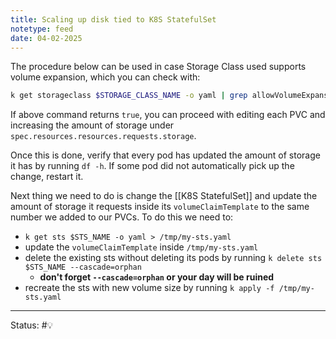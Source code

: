 ```yaml
---
title: Scaling up disk tied to K8S StatefulSet
notetype: feed
date: 04-02-2025
---
```


The procedure below can be used in case Storage Class used supports volume expansion, which you can check with:
```sh
k get storageclass $STORAGE_CLASS_NAME -o yaml | grep allowVolumeExpansion
```

If above command returns `true`, you can proceed with editing each PVC and increasing the amount of storage under `spec.resources.resources.requests.storage`.

Once this is done, verify that every pod has updated the amount of storage it has by running `df -h`. If some pod did not automatically pick up the change, restart it.

Next thing we need to do is change the [[K8S StatefulSet]] and update the amount of storage it requests inside its `volumeClaimTemplate` to the same number we added to our PVCs. To do this we need to:
- `k get sts $STS_NAME -o yaml > /tmp/my-sts.yaml`
- update the `volumeClaimTemplate` inside `/tmp/my-sts.yaml`
- delete the existing sts without deleting its pods by running `k delete sts $STS_NAME --cascade=orphan`
	- **don't forget `--cascade=orphan` or your day will be ruined**
- recreate the sts with new volume size by running `k apply -f /tmp/my-sts.yaml`

-----

Status: #💡 

